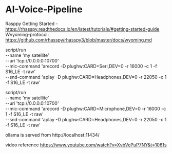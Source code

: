 # AI-Voice-Pipeline
Rasppy Getting Started - https://rhasspy.readthedocs.io/en/latest/tutorials/#getting-started-guide
Wvyoming-protocol:  https://github.com/rhasspy/rhasspy3/blob/master/docs/wyoming.md 


script/run \
  --name 'my satellite' \
  --uri 'tcp://0.0.0.0:10700' \
  --mic-command 'arecord -D plughw:CARD=Seri,DEV=0 -r 16000 -c 1 -f S16_LE -t raw' \
  --snd-command 'aplay -D plughw:CARD=Headphones,DEV=0 -r 22050 -c 1 -f S16_LE -t raw'
  
  
  script/run \
  --name 'my satellite' \
  --uri 'tcp://0.0.0.0:10700' \
  --mic-command 'arecord -D plughw:CARD=Microphone,DEV=0 -r 16000 -c 1 -f S16_LE -t raw' \
  --snd-command 'aplay -D plughw:CARD=Headphones,DEV=0 -r 22050 -c 1 -f S16_LE -t raw'
  
  
  ollama is served from http://localhost:11434/

video reference https://www.youtube.com/watch?v=XvbVePuP7NY&t=1061s

